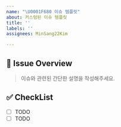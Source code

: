 ```yaml
---
name: "\U0001F680 이슈 템플릿"
about: 커스텀된 이슈 템플릿
title: ''
labels: ''
assignees: MinSang22Kim

---
```


## 🚀 Issue Overview

> 이슈와 관련된 간단한 설명을 작성해주세요.

## ✅ CheckList

- [ ] TODO
- [ ] TODO
